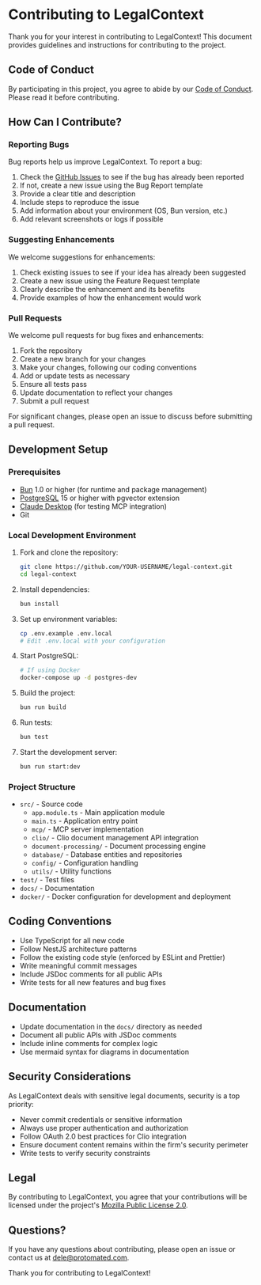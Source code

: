 # Contributing to LegalContext

Thank you for your interest in contributing to LegalContext! This document provides guidelines and instructions for contributing to the project.

## Code of Conduct

By participating in this project, you agree to abide by our [Code of Conduct](CODE_OF_CONDUCT.md). Please read it before contributing.

## How Can I Contribute?

### Reporting Bugs

Bug reports help us improve LegalContext. To report a bug:

1. Check the [GitHub Issues](https://github.com/protomated/legal-context/issues) to see if the bug has already been reported
2. If not, create a new issue using the Bug Report template
3. Provide a clear title and description
4. Include steps to reproduce the issue
5. Add information about your environment (OS, Bun version, etc.)
6. Add relevant screenshots or logs if possible

### Suggesting Enhancements

We welcome suggestions for enhancements:

1. Check existing issues to see if your idea has already been suggested
2. Create a new issue using the Feature Request template
3. Clearly describe the enhancement and its benefits
4. Provide examples of how the enhancement would work

### Pull Requests

We welcome pull requests for bug fixes and enhancements:

1. Fork the repository
2. Create a new branch for your changes
3. Make your changes, following our coding conventions
4. Add or update tests as necessary
5. Ensure all tests pass
6. Update documentation to reflect your changes
7. Submit a pull request

For significant changes, please open an issue to discuss before submitting a pull request.

## Development Setup

### Prerequisites

- [Bun](https://bun.sh/) 1.0 or higher (for runtime and package management)
- [PostgreSQL](https://www.postgresql.org/) 15 or higher with pgvector extension
- [Claude Desktop](https://claude.ai/desktop) (for testing MCP integration)
- Git

### Local Development Environment

1. Fork and clone the repository:
   ```bash
   git clone https://github.com/YOUR-USERNAME/legal-context.git
   cd legal-context
   ```

2. Install dependencies:
   ```bash
   bun install
   ```

3. Set up environment variables:
   ```bash
   cp .env.example .env.local
   # Edit .env.local with your configuration
   ```

4. Start PostgreSQL:
   ```bash
   # If using Docker
   docker-compose up -d postgres-dev
   ```

5. Build the project:
   ```bash
   bun run build
   ```

6. Run tests:
   ```bash
   bun test
   ```

7. Start the development server:
   ```bash
   bun run start:dev
   ```

### Project Structure

- `src/` - Source code
  - `app.module.ts` - Main application module
  - `main.ts` - Application entry point
  - `mcp/` - MCP server implementation
  - `clio/` - Clio document management API integration
  - `document-processing/` - Document processing engine
  - `database/` - Database entities and repositories
  - `config/` - Configuration handling
  - `utils/` - Utility functions
- `test/` - Test files
- `docs/` - Documentation
- `docker/` - Docker configuration for development and deployment

## Coding Conventions

- Use TypeScript for all new code
- Follow NestJS architecture patterns
- Follow the existing code style (enforced by ESLint and Prettier)
- Write meaningful commit messages
- Include JSDoc comments for all public APIs
- Write tests for all new features and bug fixes

## Documentation

- Update documentation in the `docs/` directory as needed
- Document all public APIs with JSDoc comments
- Include inline comments for complex logic
- Use mermaid syntax for diagrams in documentation

## Security Considerations

As LegalContext deals with sensitive legal documents, security is a top priority:

- Never commit credentials or sensitive information
- Always use proper authentication and authorization
- Follow OAuth 2.0 best practices for Clio integration
- Ensure document content remains within the firm's security perimeter
- Write tests to verify security constraints

## Legal

By contributing to LegalContext, you agree that your contributions will be licensed under the project's [Mozilla Public License 2.0](LICENSE).

## Questions?

If you have any questions about contributing, please open an issue or contact us at [dele@protomated.com](mailto:dele@protomated.com).

Thank you for contributing to LegalContext!
